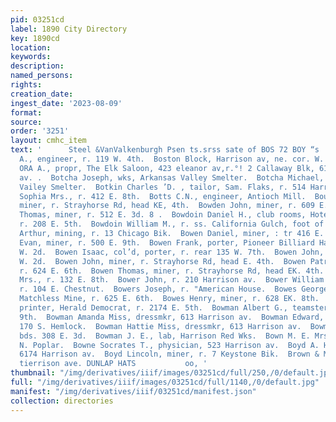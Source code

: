 ```yaml
---
pid: 03251cd
label: 1890 City Directory
key: 1890cd
location: 
keywords: 
description: 
named_persons: 
rights: 
creation_date: 
ingest_date: '2023-08-09'
format: 
source: 
order: '3251'
layout: cmhc_item
text: '      Steel &VanValkenburgh Psen ts.srss sate of BOS 72 BOY “s  Bosinger E.
  A., engineer, r. 119 W. 4th.  Boston Block, Harrison av, ne. cor. W. 4th.  BOSTWICK
  ORA A., propr, The Elk Saloon, 423 eleanor av,r.°! 2 Callaway Blk, 610 Harrison
  av. .  Botcha Joseph, wks, Arkansas Valley Smelter.  Botcha Michael, wks, Arkansas
  Vailey Smelter.  Botkin Charles ’D. , tailor, Sam. Flaks, r. 514 Harrison av.  Bott
  Sophia Mrs., r. 412 E. 8th.  Botts C.N., engineer, Antioch Mill.  Boudoin Prosper,
  miner, r. Strayhorse Rd, head KE, 4th.  Bowden John, miner, r. 609 E. 9th.  Bowden
  Thomas, miner, r. 512 E. 3d. 8 .  Bowdoin Daniel H., club rooms, Hotel Kitchen,
  r. 208 E. 5th.  Bowdoin William M., r. ss. California Gulch, foot of Leiter av.  Bowen
  Arthur, mining, r. 13 Chicago Bik.  Bowen Daniel, miner, : tr 416 E. 4th.  Bowen
  Evan, miner, r. 500 E. 9th.  Bowen Frank, porter, Pioneer Billiard Hall, r. 127
  W. 2d.  Bowen Isaac, col’d, porter, r. rear 135 W. 7th.  Bowen John, miner, r. 127
  W. 2d.  Bowen John, miner, r. Strayhorse Rd, head E. 4th.  Bowen Patrick, miner,
  r. 624 E. 6th.  Bowen Thomas, miner, r. Strayhorse Rd, head EK. 4th.  Bower Frank
  Mrs., r. 132 E. 8th.  Bower John, r. 210 Harrison av.  Bower William J., miner,
  r. 104 E. Chestnut.  Bowers Joseph, r. "American House.  Bowes George L., foreman,
  Matchless Mine, r. 625 E. 6th.  Bowes Henry, miner, r. 628 EK. 8th.  Bowles E. W.,
  printer, Herald Democrat, r. 2174 E. 5th.  Bowman Albert G., teamster, r. 111 E.
  9th.  Bowman Amanda Miss, dressmkr, 613 Harrison av.  Bowman Edward, smelter, r.
  170 S. Hemlock.  Bowman Hattie Miss, dressmkr, 613 Harrison av.  Bowman Henry, miner,
  bds. 308 E. 3d.  Bowman J. E., lab, Harrison Red Wks.  Bown M. E. Mrs., r. 1309
  N. Poplar.  Bowne Socrates T., physician, 523 Harrison av.  Boyd A. H., clk, r.
  6174 Harrison av.  Boyd Lincoln, miner, r. 7 Keystone Bik.  Brown & Morgan, si3
  tierrison ave. DUNLAP HATS           oo, '
thumbnail: "/img/derivatives/iiif/images/03251cd/full/250,/0/default.jpg"
full: "/img/derivatives/iiif/images/03251cd/full/1140,/0/default.jpg"
manifest: "/img/derivatives/iiif/03251cd/manifest.json"
collection: directories
---
```

